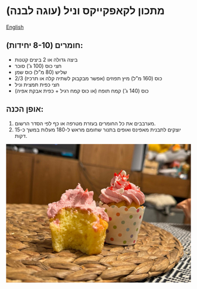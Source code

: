 # מתכון לקאפקייקס וניל (עוגה לבנה)
[English](vanila_cupcakes.MD)

## חומרים (8-10 יחידות):
- ביצה גדולה או 2 ביצים קטנות
- חצי כוס (100 ג’) סוכר
- שליש (80 מ”ל) כוס שמן
- 2/3 כוס (160 מ”ל) מיץ תפוזים (אפשר מבקבוק לשתיה קלה או תרכיז)
- חצי כפית תמצית וניל
- כוס (140 ג’) קמח תופח (או כוס קמח רגיל + כפית אבקת אפיה)

## אופן הכנה:
1. מערבבים את כל החומרים בעזרת מטרפה או כף לפי הסדר הרשום.
2. יוצקים לתבנית מאפינס ואופים בתנור שחומם מראש ל-180 מעלות במשך כ-15 דקות.

![Vanilla Cupcakes](images/cupcake.jpg)
